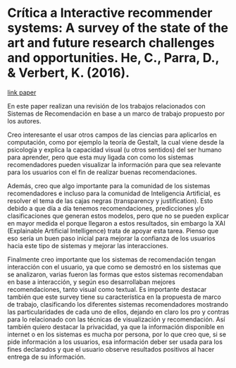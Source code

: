 # Crítica a Interactive recommender systems: A survey of the state of the art and future research challenges and opportunities. He, C., Parra, D., & Verbert, K. (2016).
[link paper](https://www.sciencedirect.com/science/article/abs/pii/S0957417416300367)

En este paper realizan una revisión de los trabajos relacionados con Sistemas de Recomendación en base a un marco de trabajo propuesto por los autores.

Creo interesante el usar otros campos de las ciencias para aplicarlos en computación, como por ejemplo la teoría de Gestalt, la cual viene desde la psicología y explica la capacidad visual (u otros sentidos) del ser humano para aprender, pero que esta muy ligada con como los sistemas recomendadores pueden visualizar la información para que sea relevante para los usuarios con el fin de realizar buenas recomendaciones. 

Además, creo que algo importante para la comunidad de los sistemas recomendadores e incluso para la comunidad de Inteligencia Artificial, es resolver el tema de las cajas negras (transparency y justification). Esto debido a que día a día tenemos recomendaciones, predicciones y/o clasificaciones que generan estos modelos, pero que no se pueden explicar en mayor medida el porque llegaron a estos resultados, sin embargo la XAI (Explainable Artificial Intelligence) trata de apoyar esta tarea. Pienso que eso sería un buen paso inicial para mejorar la confianza de los usuarios hacia este tipo de sistemas y mejorar las interacciones.

Finalmente creo importante que los sistemas de recomendación tengan interacción con el usuario, ya que como se demostró en los sistemas que se analizaron, varias fueron las formas que estos sistemas recomendaban en base a interacción, y según eso desarrollaban mejores recomendaciones, tanto visual como textual. Es importante destacar también que este survey tiene su característica en la propuesta de marco de trabajo, clasificando los diferentes sistemas recomendadores mostrando las particularidades de cada uno de ellos, dejando en claro los pro y contras para lo relacionado con las técnicas de visualización y recomendación. Así también quiero destacar la privacidad, ya que la información disponible en internet o en los sistemas es mucha por persona, por lo que creo que, si se pide información a los usuarios, esa información deber ser usada para los fines declarados y que el usuario observe resultados positivos al hacer entrega de su información.


